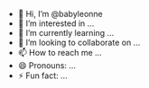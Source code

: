 - 👋 Hi, I’m @babyleonne
- 👀 I’m interested in ...
- 🌱 I’m currently learning ...
- 💞️ I’m looking to collaborate on ...
- 📫 How to reach me ...
- 😄 Pronouns: ...
- ⚡ Fun fact: ...

<!---
babyleonne/babyleonne is a ✨ special ✨ repository because its `README.md` (this file) appears on your GitHub profile.
You can click the Preview link to take a look at your changes.
--->
